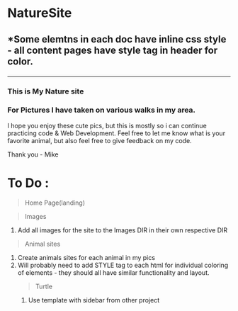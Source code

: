 # NatureSite

## *Some elemtns in each doc have inline css style - all content pages have style tag in header for color.<hr>
### This is My Nature site
### For Pictures I have taken on various walks in my area.
I hope you enjoy these cute pics, but this is mostly so i can continue practicing code & Web Development. Feel free to let me know what is your favorite animal, but also feel free to give feedback on my code. 

Thank you - Mike


# To Do :
> Home Page(landing)

> Images
1. Add all images for the site to the Images DIR in their own respective DIR

> Animal sites
1. Create animals sites for each animal in my pics
2. Will probably need to add STYLE tag to each html for individual coloring of elements - they should all have similar functionality and layout. 
    > Turtle
    1. Use template with sidebar from other project
    
